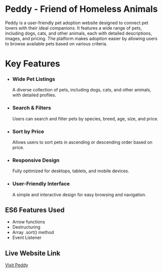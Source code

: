 
# Peddy - Friend of Homeless Animals




Peddy is a user-friendly pet adoption website designed to connect pet lovers with their ideal companions. It features a wide range of pets, including dogs, cats, and other animals, each with detailed descriptions, images, and pricing. The platform makes adoption easier by allowing users to browse available pets based on various criteria.

# Key Features

- ### Wide Pet Listings
  A diverse collection of pets, including dogs, cats, and other animals, with 
  detailed profiles.
  
- ### Search & Filters
  Users can search and filter pets by species, breed, age, size, and price.
  
- ### Sort by Price
  Allows users to sort pets in ascending or descending order based on price.
  
- ### Responsive Design
  Fully optimized for desktops, tablets, and mobile devices.
  
- ### User-Friendly Interface
  A simple and interactive design for easy browsing and navigation.

## ES6 Features Used

- Arrow functions
- Destructuring
- Array .sort() method
- Event Listener

## Live Website Link

[Visit Peddy](https://jahan404.github.io/Peddy/)


